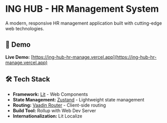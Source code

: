 # ING HUB - HR Management System

A modern, responsive HR management application built with cutting-edge web technologies.

## 🚀 Demo

**Live Demo:** [https://ing-hub-hr-manage.vercel.app](https://ing-hub-hr-manage.vercel.app)

## 🛠️ Tech Stack

- **Framework:** [Lit](https://lit.dev/) - Web Components
- **State Management:** [Zustand](https://github.com/pmndrs/zustand) - Lightweight state management
- **Routing:** [Vaadin Router](https://vaadin.com/router) - Client-side routing
- **Build Tool:** Rollup with Web Dev Server
- **Internationalization:** Lit Localize
